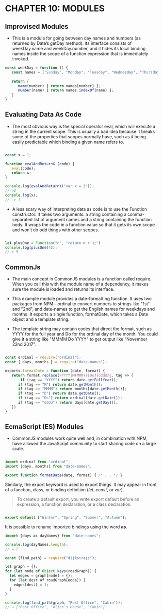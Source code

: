 # CHAPTER 10: MODULES

## Improvised Modules

- This is a module for going between day names and numbers (as returned by Date’s getDay method). Its interface consists of weekDay.name and weekDay.number, and it hides its local binding names inside the scope of a function expression that is immediately invoked.

```javascript
const weekDay = function () {
   const names = ["Sunday", "Monday", "Tuesday", "Wednesday", "Thursday", "Friday", "Saturday"];
   
   return {
      name(number) { return names[number] };
      number(name) { return names.indexOf(name) };
   }
}
```


## Evaluating Data As Code

- The most obvious way is the special operator eval, which will execute a string in the current scope. This is usually a bad idea because it breaks some of the properties that scopes normally have, such as it being easily predictable which binding a given name refers to.

```javascript

const x = 1;

function evalAndReturnX (code) {
   eval(code);
   return x;
}

console.log(evalAndReturnX("var x = 2"));
//->2
console.log(x);
// -> 1

```

- A less scary way of interpreting data as code is to use the Function constructor. It takes two arguments: a string containing a comma-separated list of argument names and a string containing the function body. It wraps the code in a function value so that it gets its own scope and won’t do odd things with other scopes.

```javascript

let plusOne = Function("n", "return n + 1;")
console.log(plusOne(4));
//-> 5
```

## CommonJs

- The main concept in CommonJS modules is a function called require. When you call this with the module name of a dependency, it makes sure the module is loaded and returns its interface.

+ This example module provides a date-formatting function. It uses two packages from NPM—ordinal to convert numbers to strings like "1st" and "2nd", and date-names to get the English names for weekdays and months. It exports a single function, formatDate, which takes a Date object and a template string.

- The template string may contain codes that direct the format, such as YYYY for the full year and Do for the ordinal day of the month. You could give it a string like "MMMM Do YYYY" to get output like “November 22nd 2017”.

```javascript

const ordinal = require("ordinal");
const { days, months } = require("date-names");

exports.formatDate = function (date, format) {
   return format.replace(/YYYY|M(MMM)?|Do?|dddd/g, tag => {
       if (tag == "YYYY") return date.getFullYear();
      if (tag == "M") return date.getMonth();
      if (tag == "MMMM") return months[date.getMonth()];
      if (tag == "D") return date.getDate();
      if (tag == "Do") return ordinal(date.getDate());
      if (tag == "dddd") return days[date.getDay()];
   })
}
```


## EcmaScript (ES) Modules

- CommonJS modules work quite well and, in combination with NPM, have allowed the JavaScript community to start sharing code on a large scale.

```javascript

import ordinal from "ordinal";
import {days, months} from "date-names";

export function formatDate(date, format) { /* ... */ }
```

Similarly, the export keyword is used to export things. It may appear in front of a function, class, or binding definition (*let*, *const*, or *var*).

> To create a default export, you write export default before an expression, a function declaration, or a class declaration.

```javascript

export default ["Winter", "Spring", "Summer", "Autumn"];
```

It is possible to rename imported bindings using the word **as**.
```javascript
import {days as dayNames} from "date-names";

console.log(dayNames.length);
// → 7
```

```javascript
const {find_path} = require("dijkstrajs");

let graph = {};
for (let node of Object.keys(roadGraph)) {
  let edges = graph[node] = {};
  for (let dest of roadGraph[node]) {
    edges[dest] = 1;
  }
}

console.log(find_path(graph, "Post Office", "Cabin"));
// → ["Post Office", "Alice's House", "Cabin"]
```